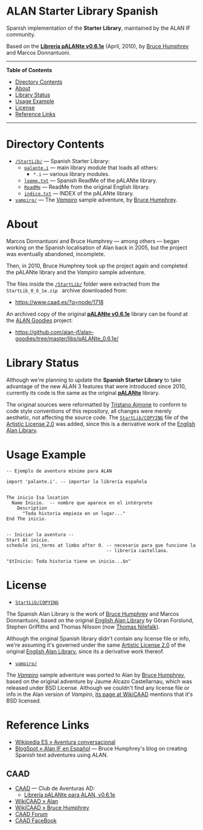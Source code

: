 # ALAN Starter Library Spanish

Spanish implementation of the __Starter Library__, maintained by the ALAN IF community.

Based on the __[Librería pALANte v0.6.1e][pALANte]__ (April, 2010), by [Bruce Humphrey] and Marcos Donnantuoni.

-----

**Table of Contents**

<!-- MarkdownTOC autolink="true" bracket="round" autoanchor="false" lowercase="only_ascii" uri_encoding="true" levels="1,2,3" -->

- [Directory Contents](#directory-contents)
- [About](#about)
- [Library Status](#library-status)
- [Usage Example](#usage-example)
- [License](#license)
- [Reference Links](#reference-links)

<!-- /MarkdownTOC -->

-----

# Directory Contents

- [`/StartLib/`][StartLib/] — Spanish Starter Library:
    + [`palante.i`][palante.i] — main library module that loads all others:
        * `*.i` — various library modules.
    + [`leeme.txt`][leeme.txt] — Spanish ReadMe of the pALANte library.
    + [`ReadMe`][ReadMe] — ReadMe from the original English library.
    + [`indice.txt`][indice.txt] — INDEX of the pALANte library.
- [`vampiro/`][vampiro/] — The _[Vampiro]_ sample adventure, by [Bruce Humphrey].

# About

Marcos Donnantuoni and Bruce Humphrey — among others — began working on the Spanish localisation of Alan back in 2005, but the project was eventually abandoned, incomplete.

Then, in 2010, Bruce Humphrey took up the project again and completed the pALANte library and the _Vampiro_ sample adventure.

The files inside the [`/StartLib/`][StartLib/] folder were extracted from the `StartLib_0_6_1e.zip ` archive downloaded from:

- https://www.caad.es/?q=node/1718

An archived copy of the original __[pALANte v0.6.1e][pALANte]__ library can be found at the [ALAN Goodies] project:

- https://github.com/alan-if/alan-goodies/tree/master/libs/pALANte_0.6.1e/


# Library Status

Although we're planning to update the __Spanish Starter Library__ to take advantage of the new ALAN&nbsp;3 features that were introduced since 2010, currently its code is the same as the original __[pALANte]__ library.

The original sources were reformatted by [Tristano Ajmone] to conform to code style conventions of this repository, all changes were merely aesthetic, not affecting the source code.
The [`StartLib/COPYING`][COPYING] file of the [Artistic License 2.0] was added, since this is a derivative work of the [English Alan Library].


# Usage Example

```alan
-- Ejemplo de aventura mínima para ALAN

import 'palante.i'. -- importar la librería española


The inicio Isa location
  Name Inicio.  -- nombre que aparece en el intérprete
    Description
      "Toda historia empieza en un lugar..."
End The inicio.


-- Iniciar la aventura --
Start At inicio.
schedule ini_terms at limbo after 0. -- necesario para que funcione la
                                     -- librería castellana.

"$tInicio: Toda historia tiene un inicio...$n"
```


# License

- [`StartLib/COPYING`][COPYING]

The Spanish Alan Library is the work of [Bruce Humphrey] and Marcos Donnantuoni, based on the original [English Alan Library] by Göran Forslund, Stephen Griffiths and Thomas Nilsson (now [Thomas Nilefalk]).

Although the original Spanish library didn't contain any license file or info, we're assuming it's governed under the same [Artistic License 2.0] of the original [English Alan Library], since its a derivative work thereof.

- [`vampiro/`][vampiro/]

The _[Vampiro]_ sample adventure was ported to Alan by [Bruce Humphrey], based on the original adventure by Jaume Alcazo Castellarnau, which was released under BSD License.
Although we couldn't find any license file or info in the Alan version of _Vampiro_, [its page at WikiCAAD] mentions that it's BSD licensed.


# Reference Links

- [Wikipedia ES » Aventura conversacional]
- [BlogSpot » Alan IF en Español] — Bruce Humphrey's blog on creating Spanish text adventures using ALAN.

<!-- MarkdownTOC:excluded -->
## CAAD

- [CAAD] — Club de Aventuras AD:
    + [Librería pALANte para ALAN, v0.6.1e]
- [WikiCAAD » Alan]
- [WikiCAAD » Bruce Humphrey]
- [CAAD Forum]
- [CAAD FaceBook]

<!-----------------------------------------------------------------------------
                               REFERENCE LINKS
------------------------------------------------------------------------------>

[CAAD FaceBook]: https://www.facebook.com/groups/33938974840/
[CAAD]: https://www.caad.es  "Visit the CAAD (Club de Aventuras AD) website"
[WikiCAAD » Alan]: https://wiki.caad.es/Alan
[CAAD Forum]: https://foro.caad.es
[Librería pALANte para ALAN, v0.6.1e]: https://www.caad.es/?q=node/1718 "Download page of the original pALANte library at CAAD"
[pALANte]: https://github.com/alan-if/alan-goodies/tree/master/libs/pALANte_0.6.1e/ "View the original pALANte Library v0.6.1e at the ALAN Goodies repository"

[Wikipedia ES » Aventura conversacional]: https://es.wikipedia.org/wiki/Aventura_conversacional

[BlogSpot » Alan IF en Español]: https://alanif.blogspot.com/
[WikiCAAD » Bruce Humphrey]: https://wiki.caad.es/Bruce_Humphrey

[English Alan Library]: ../alan_en/lib_en/ "Navigate to the English Alan Library folder"
[Artistic License 2.0]: https://opensource.org/licenses/Artistic-2.0  "View the Artistic License 2.0 at Open Source Initiative"

[ALAN Goodies]: https://github.com/alan-if/alan-goodies "Visit the ALAN Goodies repository on GitHub"

<!-- Vampiro -->

[Vampiro]: https://www.caad.es/?q=node/1717 "View original page of Vampiro at CAAD"
[its page at WikiCAAD]: https://wiki.caad.es/Vampiro_(Alan) "WikiCAAD » Vampiro (Alan)"

<!-- project files and folders -->

[StartLib/]: ./StartLib/ "Navigate to Spanish Alan IF library folder"
[vampiro/]: ./vampiro/ "Navigate to sample adventure"

[indice.txt]: ./StartLib/indice.txt "View file"
[leeme.txt]: ./StartLib/leeme.txt "View pALANte Library Index (Spanish)"
[palante.i]: ./StartLib/palante.i "View source file of main library module"
[ReadMe]: ./StartLib/ReadMe "View English README document"
[COPYING]: ./StartLib/COPYING "View Artistic License 2.0"

<!-- people -->

[Bruce Humphrey]: https://alanif.blogspot.com/ "Visit Bruce Humphrey's blog on ALAN Spanish"
[Thomas Nilefalk]: https://github.com/thoni56 "View Thomas Nilefalk's GitHub profile"
[Tristano Ajmone]: https://github.com/tajmone "View Tristano Ajmone's GitHub profile"

<!-- EOF -->
